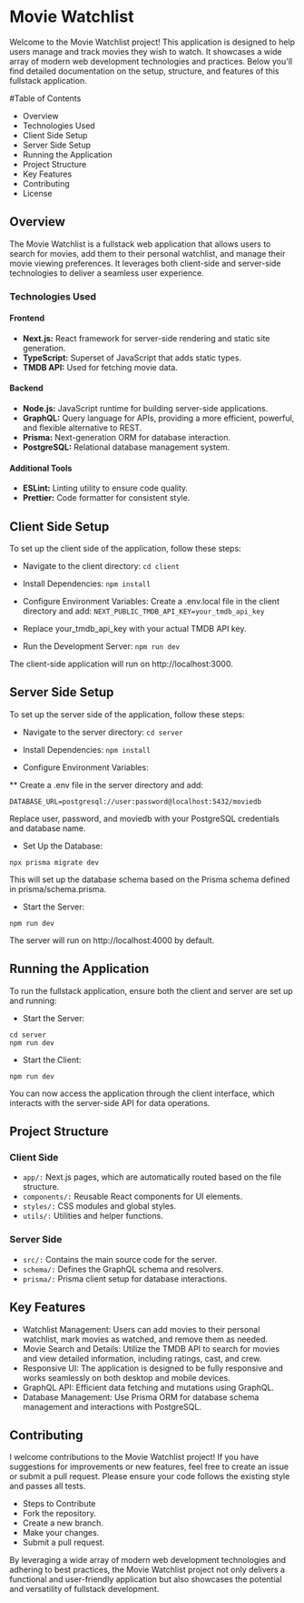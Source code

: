 # Movie Watchlist
Welcome to the Movie Watchlist project! This application is designed to help users manage and track movies they wish to watch. It showcases a wide array of modern web development technologies and practices. Below you'll find detailed documentation on the setup, structure, and features of this fullstack application.

#Table of Contents
* Overview
* Technologies Used
* Client Side Setup
* Server Side Setup
* Running the Application
* Project Structure
* Key Features
* Contributing
* License

## Overview
The Movie Watchlist is a fullstack web application that allows users to search for movies, add them to their personal watchlist, and manage their movie viewing preferences. It leverages both client-side and server-side technologies to deliver a seamless user experience.

### Technologies Used
#### Frontend
* **Next.js:** React framework for server-side rendering and static site generation.
* **TypeScript:** Superset of JavaScript that adds static types.
* **TMDB API:** Used for fetching movie data.

#### Backend
* **Node.js:** JavaScript runtime for building server-side applications.
* **GraphQL:** Query language for APIs, providing a more efficient, powerful, and flexible alternative to REST.
* **Prisma:** Next-generation ORM for database interaction.
* **PostgreSQL:** Relational database management system.

#### Additional Tools
* **ESLint:** Linting utility to ensure code quality.
* **Prettier:** Code formatter for consistent style.


## Client Side Setup
To set up the client side of the application, follow these steps:
* Navigate to the client directory:
```cd client```

* Install Dependencies:
```npm install```

* Configure Environment Variables:
Create a .env.local file in the client directory and add:
```NEXT_PUBLIC_TMDB_API_KEY=your_tmdb_api_key```

* Replace your_tmdb_api_key with your actual TMDB API key.

* Run the Development Server:
```npm run dev```

The client-side application will run on http://localhost:3000.

## Server Side Setup
To set up the server side of the application, follow these steps:

* Navigate to the server directory:
```cd server```

* Install Dependencies:
```npm install```
* Configure Environment Variables:

** Create a .env file in the server directory and add:
```
DATABASE_URL=postgresql://user:password@localhost:5432/moviedb
```
Replace user, password, and moviedb with your PostgreSQL credentials and database name.

* Set Up the Database:
```
npx prisma migrate dev
```
This will set up the database schema based on the Prisma schema defined in prisma/schema.prisma.

* Start the Server:

```
npm run dev
```
The server will run on http://localhost:4000 by default.

## Running the Application
To run the fullstack application, ensure both the client and server are set up and running:

* Start the Server:
```
cd server
npm run dev
```

* Start the Client:
```cd client
npm run dev
```

You can now access the application through the client interface, which interacts with the server-side API for data operations.

## Project Structure
### Client Side
* `app/:` Next.js pages, which are automatically routed based on the file structure.
* `components/:` Reusable React components for UI elements.
* `styles/:` CSS modules and global styles.
* `utils/:` Utilities and helper functions.

### Server Side
* `src/:` Contains the main source code for the server.
* `schema/:` Defines the GraphQL schema and resolvers.
* `prisma/:` Prisma client setup for database interactions.

## Key Features
* Watchlist Management: Users can add movies to their personal watchlist, mark movies as watched, and remove them as needed.
* Movie Search and Details: Utilize the TMDB API to search for movies and view detailed information, including ratings, cast, and crew.
* Responsive UI: The application is designed to be fully responsive and works seamlessly on both desktop and mobile devices.
* GraphQL API: Efficient data fetching and mutations using GraphQL.
* Database Management: Use Prisma ORM for database schema management and interactions with PostgreSQL.

## Contributing
I welcome contributions to the Movie Watchlist project! If you have suggestions for improvements or new features, feel free to create an issue or submit a pull request. Please ensure your code follows the existing style and passes all tests.

* Steps to Contribute
* Fork the repository.
* Create a new branch.
* Make your changes.
* Submit a pull request.


By leveraging a wide array of modern web development technologies and adhering to best practices, the Movie Watchlist project not only delivers a functional and user-friendly application but also showcases the potential and versatility of fullstack development.
